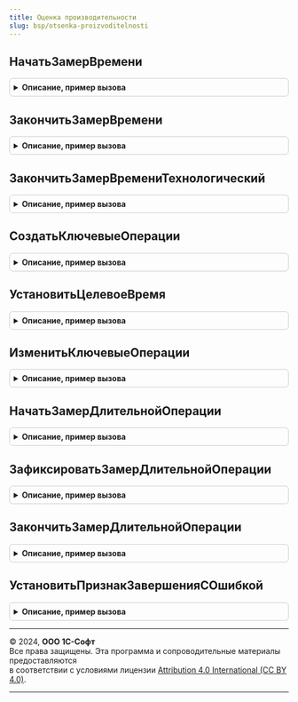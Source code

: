 ```yaml
---
title: Оценка производительности
slug: bsp/otsenka-proizvoditelnosti
---
```



## НачатьЗамерВремени
<details style="margin: 1em 0; padding: 0.5em; border: 1px solid #ccc; border-radius: 6px;">

<summary style="font-weight: bold; cursor: pointer;">Описание, пример вызова</summary>

```bsl

// Начинает замер времени ключевой операции. Закончить замер нужно явно вызовом
// процедуры ЗакончитьЗамерВремени или ЗакончитьЗамерВремениТехнологический.
//
// Возвращаемое значение:
//  Число - число длиной 14 символов, время UTC начала с точностью до миллисекунд.
//
Функция НачатьЗамерВремени() Экспорт
```

Пример вызова
```bsl
Результат = ОценкаПроизводительности.НачатьЗамерВремени() 
```
</details>

## ЗакончитьЗамерВремени
<details style="margin: 1em 0; padding: 0.5em; border: 1px solid #ccc; border-radius: 6px;">

<summary style="font-weight: bold; cursor: pointer;">Описание, пример вызова</summary>

```bsl

// Завершает замер времени ключевой операции
// и записывает результат в регистр сведений ЗамерыВремени.
//
// Параметры:
//   КлючеваяОперация	- СправочникСсылка.КлючевыеОперации
//                   	- Строка - ключевая операция.
//  ВремяНачала			- Число										- универсальная дата в миллисекундах,
//								  				  					  возвращаемая при начале замера функцией ОценкаПроизводительности.НачатьЗамерВремени.
//  ВесЗамера			- Число										- количественный показатель замера, например количество строк в документе.
//  Комментарий			- Строка
//             			- Соответствие - произвольная информация замера.
//  ВыполненСОшибкой	- Булево									- признак того, что замер не был выполнен до конца,
//
Процедура ЗакончитьЗамерВремени(КлючеваяОперация, ВремяНачала, ВесЗамера = 1, Комментарий = Неопределено, Экспорт
```

Пример вызова
```bsl
ОценкаПроизводительности.ЗакончитьЗамерВремени(КлючеваяОперация, ВремяНачала, ВесЗамера, Комментарий, );
```
</details>

## ЗакончитьЗамерВремениТехнологический
<details style="margin: 1em 0; padding: 0.5em; border: 1px solid #ccc; border-radius: 6px;">

<summary style="font-weight: bold; cursor: pointer;">Описание, пример вызова</summary>

```bsl

// Завершает замер времени ключевой операции
// и записывает результат в регистр сведений ЗамерыВремениТехнологические.
//
// Параметры:
//   КлючеваяОперация	- СправочникСсылка.КлючевыеОперации
//                   	- Строка - ключевая операция.
//  ВремяНачала			- Число										- универсальная дата в миллисекундах,
//								  				  					  возвращаемая при начале замера функцией ОценкаПроизводительности.НачатьЗамерВремени.
//  ВесЗамера			- Число										- количественный показатель замера, например количество строк в документе.
//  Комментарий			- Строка
//             			- Соответствие - произвольная информация замера.
//
Процедура ЗакончитьЗамерВремениТехнологический(КлючеваяОперация, ВремяНачала, ВесЗамера = 1, Экспорт
```

Пример вызова
```bsl
ОценкаПроизводительности.ЗакончитьЗамерВремениТехнологический(КлючеваяОперация, ВремяНачала, ВесЗамера, );
```
</details>

## СоздатьКлючевыеОперации
<details style="margin: 1em 0; padding: 0.5em; border: 1px solid #ccc; border-radius: 6px;">

<summary style="font-weight: bold; cursor: pointer;">Описание, пример вызова</summary>

```bsl

// Создает ключевые операции в случае их отсутствия.
//
// Параметры:
//  КлючевыеОперации - Массив - ключевые операции, элемент массива - Структура("ИмяКлючевойОперации, ЦелевоеВремя").
//
Процедура СоздатьКлючевыеОперации(КлючевыеОперации) Экспорт
```

Пример вызова
```bsl
ОценкаПроизводительности.СоздатьКлючевыеОперации(КлючевыеОперации) 
```
</details>

## УстановитьЦелевоеВремя
<details style="margin: 1em 0; padding: 0.5em; border: 1px solid #ccc; border-radius: 6px;">

<summary style="font-weight: bold; cursor: pointer;">Описание, пример вызова</summary>

```bsl

// Устанавливает ключевой операции новое целевое время.
//
// Параметры:
//  КлючевыеОперации - Массив - ключевые операции, элемент массива - Структура("ИмяКлючевойОперации, ЦелевоеВремя").
//
Процедура УстановитьЦелевоеВремя(КлючевыеОперации) Экспорт
```

Пример вызова
```bsl
ОценкаПроизводительности.УстановитьЦелевоеВремя(КлючевыеОперации) 
```
</details>

## ИзменитьКлючевыеОперации
<details style="margin: 1em 0; padding: 0.5em; border: 1px solid #ccc; border-radius: 6px;">

<summary style="font-weight: bold; cursor: pointer;">Описание, пример вызова</summary>

```bsl

// Изменяет ключевые операции.
//
// Параметры:
//  КлючевыеОперации - Массив - ключевые операции,
//								элемент массива - Структура("ИмяКлючевойОперацииСтарое, ИмяКлючевойОперацииНовое , ЦелевоеВремя")
//								или
//								элемент массива - Структура("ИмяКлючевойОперацииСтарое, ИмяКлючевойОперацииНовое"),
//								целевое время не изменяется.
//
Процедура ИзменитьКлючевыеОперации(КлючевыеОперации) Экспорт
```

Пример вызова
```bsl
ОценкаПроизводительности.ИзменитьКлючевыеОперации(КлючевыеОперации) 
```
</details>

## НачатьЗамерДлительнойОперации
<details style="margin: 1em 0; padding: 0.5em; border: 1px solid #ccc; border-radius: 6px;">

<summary style="font-weight: bold; cursor: pointer;">Описание, пример вызова</summary>

```bsl

// Начинает замер времени длительной ключевой операции. Закончить замер нужно явно вызовом
// процедуры ЗакончитьЗамерДлительнойОперации.
//
// Параметры:
//   КлючеваяОперация	- Строка - ключевая операция.
//
// Возвращаемое значение:
//   Соответствие из КлючИЗначение:
//     * Ключ - Строка
//     * Значение - Произвольный
//   Ключи:
//    # КлючеваяОперация - Строка - имя ключевой операции.
//    # ВремяНачала - Число - время начала ключевой операции в миллисекундах.
//    # ВремяПоследнегоЗамера - Число - время последнего замера ключевой операции в миллисекундах.
//    # ВесЗамера - Число - количество данных, обработанных в ходе выполнения действий.
//    # ВложенныеЗамеры - Соответствие - коллекция замеров вложенных шагов.
//
Функция НачатьЗамерДлительнойОперации(КлючеваяОперация) Экспорт
```

Пример вызова
```bsl
Результат = ОценкаПроизводительности.НачатьЗамерДлительнойОперации(КлючеваяОперация) 
```
</details>

## ЗафиксироватьЗамерДлительнойОперации
<details style="margin: 1em 0; padding: 0.5em; border: 1px solid #ccc; border-radius: 6px;">

<summary style="font-weight: bold; cursor: pointer;">Описание, пример вызова</summary>

```bsl

// Фиксирует замер вложенного шага длительной операции.
// Параметры:
//  ОписаниеЗамера 		- Соответствие	 - должно быть получено вызовом метода НачатьЗамерДлительнойОперации.
//  КоличествоДанных 	- Число			 - количество данных, например, строк, обработанных в ходе выполнения вложенного шага.
//  ИмяШага 			- Строка		 - произвольное имя вложенного шага.
//  Комментарий 		- Строка		 - произвольное дополнительное описание замера.
//
Процедура ЗафиксироватьЗамерДлительнойОперации(ОписаниеЗамера, КоличествоДанных, ИмяШага, Комментарий = "") Экспорт
```

Пример вызова
```bsl
ОценкаПроизводительности.ЗафиксироватьЗамерДлительнойОперации(ОписаниеЗамера, КоличествоДанных, ИмяШага, Комментарий);
```
</details>

## ЗакончитьЗамерДлительнойОперации
<details style="margin: 1em 0; padding: 0.5em; border: 1px solid #ccc; border-radius: 6px;">

<summary style="font-weight: bold; cursor: pointer;">Описание, пример вызова</summary>

```bsl

// Завершает замер длительной операции.
// Если указано имя шага, фиксирует его как отдельный вложенный шаг
// Параметры:
//  ОписаниеЗамера 		- Соответствие	 - должно быть получено вызовом метода НачатьЗамерДлительнойОперации.
//  КоличествоДанных 	- Число			 - количество данных, например, строк, обработанных в ходе выполнения вложенного шага.
//  ИмяШага 			- Строка		 - произвольное имя вложенного шага.
//  Комментарий 		- Строка		 - произвольное дополнительное описание замера.
//
Процедура ЗакончитьЗамерДлительнойОперации(ОписаниеЗамера, КоличествоДанных, ИмяШага = "", Комментарий = "") Экспорт
```

Пример вызова
```bsl
ОценкаПроизводительности.ЗакончитьЗамерДлительнойОперации(ОписаниеЗамера, КоличествоДанных, ИмяШага, Комментарий);
```
</details>

## УстановитьПризнакЗавершенияСОшибкой
<details style="margin: 1em 0; padding: 0.5em; border: 1px solid #ccc; border-radius: 6px;">

<summary style="font-weight: bold; cursor: pointer;">Описание, пример вызова</summary>

```bsl

// Устарела. Будет удалена в следующей редакции библиотеки.
// Устанавливает ключевой операции признака ошибки.
//
// Параметры:
//  КлючевыеОперации - Массив - ключевые операции, элемент массива - Структура("ИмяКлючевойОперации, Признак").
//
Процедура УстановитьПризнакЗавершенияСОшибкой(КлючевыеОперации) Экспорт
```

Пример вызова
```bsl
ОценкаПроизводительности.УстановитьПризнакЗавершенияСОшибкой(КлючевыеОперации) 
```
</details>

---

© 2024, **ООО 1С-Софт**  
Все права защищены. Эта программа и сопроводительные материалы предоставляются  
в соответствии с условиями лицензии [Attribution 4.0 International (CC BY 4.0)](https://creativecommons.org/licenses/by/4.0/legalcode).

---
